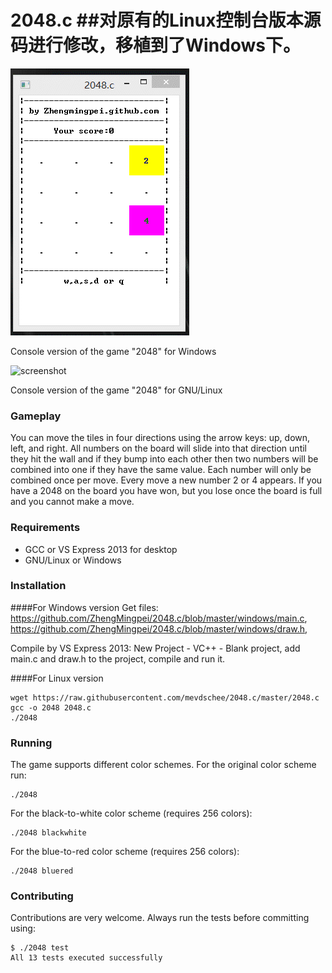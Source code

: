 2048.c
##对原有的Linux控制台版本源码进行修改，移植到了Windows下。
======
![screenshot](https://github.com/ZhengMingpei/2048.c/blob/master/windows/windows2048.gif)

Console version of the game "2048" for Windows

![screenshot](http://www.leaseweblabs.com/wp-content/uploads/2014/03/20481.png)

Console version of the game "2048" for GNU/Linux

### Gameplay

You can move the tiles in four directions using the arrow keys: up, down, left, and right. All numbers on the board will slide into that direction until they hit the wall and if they bump into each other then two numbers will be combined into one if they have the same value. Each number will only be combined once per move. Every move a new number 2 or 4 appears. If you have a 2048 on the board you have won, but you lose once the board is full and you cannot make a move. 

### Requirements

- GCC or VS Express 2013 for desktop
- GNU/Linux or Windows

### Installation

####For Windows version
Get files:
https://github.com/ZhengMingpei/2048.c/blob/master/windows/main.c,
https://github.com/ZhengMingpei/2048.c/blob/master/windows/draw.h,

Compile by VS Express 2013: 
New Project - VC++ - Blank project, add main.c and draw.h to the project, compile and run it.

####For Linux version
```
wget https://raw.githubusercontent.com/mevdschee/2048.c/master/2048.c
gcc -o 2048 2048.c
./2048
```

### Running

The game supports different color schemes. For the original color scheme run:

```
./2048
```
For the black-to-white color scheme (requires 256 colors):

```
./2048 blackwhite
```

For the blue-to-red color scheme (requires 256 colors):

```
./2048 bluered
```

### Contributing

Contributions are very welcome. Always run the tests before committing using:

```
$ ./2048 test
All 13 tests executed successfully
```
